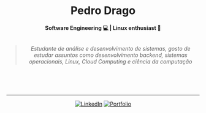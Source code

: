 <h1 align="center"> Pedro Drago </h1>

    
<div align="center">
<b>Software Engineering 💻 | Linux enthusiast 🐧 </b>
<br>
<br>

<blockquote>
    <p><i>
        Estudante de análise e desenvolvimento de sistemas, gosto de estudar assuntos como desenvolvimento backend, sistemas operacionais, Linux, Cloud Computing e ciência da computação
    </i></p>
</blockquote>
</div>








<br>
<br>
<br>

---

          
<div align="center">

[![LinkedIn](https://img.shields.io/badge/linkedin-%230077B5.svg?style=for-the-badge&logo=linkedin&logoColor=white)](https://www.linkedin.com/in/pedro-drago/)
[![Portfolio](https://img.shields.io/badge/Portfolio-orange?style=for-the-badge&logo=accenture)](https://pedrodrago.github.io/Portfolio/)
</div>


